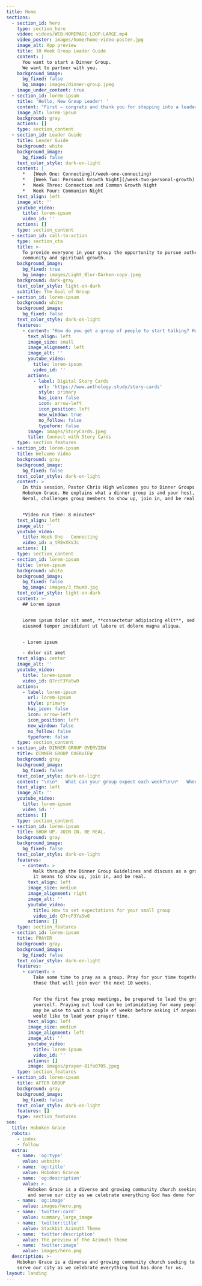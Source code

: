 ```yaml
---
title: Home
sections:
  - section_id: hero
    type: section_hero
    video: videos/WEB-HOMEPAGE-LOOP-LARGE.mp4
    video_poster: images/home/home-video-poster.jpg
    image_alt: App preview
    title: 10 Week Group Leader Guide
    content: |
      You want to start a Dinner Group.
      We want to partner with you.
    background_image:
      bg_fixed: false
      bg_image: images/dinner-group.jpeg
    image_under_content: true
  - section_id: lorem-ipsum
    title: 'Hello, New Group Leader! '
    content: "First – congrats and thank you for stepping into a leadership role at Hoboken Grace. Dinner Group is vital to building our community, and you — our Dinner Group Leaders — are vital to our mission of helping people find their way back to God.\_\n\nAfter ten years, we’ve learned and heard a thing or two that we think can help you as a leader and help your group, too. This guide is designed to partner with you through the first ten weeks of your group until you get confident to set your own plan.\_ Our goal in this is to give you the margin to develop relationships within your group and less on worrying what’s coming next.\_\n\nThis is just a beta so be sure to stop back frequently as we’ll be posting new content designed just for you. Don’t see what you’re looking for? Reach out to\_[dinnergroups@hobokengrace.com](mailto:X@hobokengrace.com)\_so we can better support you.\n\nWelcome to the Team!\n"
    image_alt: lorem-ipsum
    background: gray
    actions: []
    type: section_content
  - section_id: Leader Guide
    title: Leader Guide
    background: white
    background_image:
      bg_fixed: false
    text_color_style: dark-on-light
    content: |
      *   [Week One: Connecting](/week-one-connecting)
      *   [Week Two: Personal Growth Night](/week-two-personal-growth)
      *   Week Three: Connection and Common Growth Night
      *   Week Four: Communion Night
    text_align: left
    image_alt: ''
    youtube_video:
      title: lorem-ipsum
      video_id: ''
    actions: []
    type: section_content
  - section_id: call-to-action
    type: section_cta
    title: >-
      To provide everyone in your group the opportunity to pursue authentic
      community and spiritual growth.
    background_image:
      bg_fixed: true
      bg_image: images/Light_Blur-Darken-copy.jpeg
    background: dark-gray
    text_color_style: light-on-dark
    subtitle: The Goal of Group
  - section_id: lorem-ipsum
    background: white
    background_image:
      bg_fixed: false
    text_color_style: dark-on-light
    features:
      - content: "How do you get a group of people to start talking? How do you get them to start being real? Story Cards are an exciting way to encourage people to share about their lives and spiritual journeys. You’ll be surprised by how Story Cards draw your group into deeper reflection and more meaningful conversations.\n\n*   Ask each person to pick a card that describes their response to this question:\_**Which picture best represents how you think or feel about beginning this group?\_**\n\n*   Go around and have everyone share the number of the card they chose and explain why they picked the card they did.\_\n\n*   If you are meeting online, have the member share the number of the card they chose so you can share your screen so everyone can see which number they chose.\n"
        text_align: left
        image_size: small
        image_alignment: left
        image_alt: ''
        youtube_video:
          title: lorem-ipsum
          video_id: ''
        actions:
          - label: Digital Story Cards
            url: 'https://www.anthology.study/story-cards'
            style: primary
            has_icon: false
            icon: arrow-left
            icon_position: left
            new_window: true
            no_follow: false
            typeform: false
        image: images/StoryCards.jpeg
        title: Connect with Story Cards
    type: section_features
  - section_id: lorem-ipsum
    title: Welcome Video
    background: gray
    background_image:
      bg_fixed: false
    text_color_style: dark-on-light
    content: >
      In this session, Pastor Chris High welcomes you to Dinner Groups at
      Hoboken Grace. He explains what a dinner group is and your host, Sarah
      Neral, challenges group members to show up, join in, and be real.


      *Video run time: 8 minutes*
    text_align: left
    image_alt: ''
    youtube_video:
      title: Week One - Connecting
      video_id: a_tR8vXkVJc
    actions: []
    type: section_content
  - section_id: lorem-ipsum
    title: lorem-ipsum
    background: white
    background_image:
      bg_fixed: false
      bg_image: images/3_thumb.jpg
    text_color_style: light-on-dark
    content: >-
      ## Lorem ipsum


      Lorem ipsum dolor sit amet, **consectetur adipiscing elit**, sed do
      eiusmod tempor incididunt ut labore et dolore magna aliqua.


      - Lorem ipsum

      - dolor sit amet
    text_align: center
    image_alt: ''
    youtube_video:
      title: lorem-ipsum
      video_id: Q7rcF3YaSw0
    actions:
      - label: lorem-ipsum
        url: lorem-ipsum
        style: primary
        has_icon: false
        icon: arrow-left
        icon_position: left
        new_window: false
        no_follow: false
        typeform: false
    type: section_content
  - section_id: DINNER GROUP OVERVIEW
    title: DINNER GROUP OVERVIEW
    background: gray
    background_image:
      bg_fixed: false
    text_color_style: dark-on-light
    content: "\n\n*   What can your group expect each week?\n\n*   When will you meet? How long will you meet?\n\n*   Are there specific requests related to how you meet? (Example if you meet online are they encouraged to mute when they are not talking?)\n\n*   Roles within a dinner group:\n\n    *   Individuals – Own their growth\n\n    *   Group – Supports the growth\n\n    *   Leader\_ – Encourages the growth\n\n    *   Church – Partners in growth\n"
    text_align: left
    image_alt: ''
    youtube_video:
      title: lorem-ipsum
      video_id: ''
    actions: []
    type: section_content
  - section_id: lorem-ipsum
    title: SHOW UP. JOIN IN. BE REAL.
    background: gray
    background_image:
      bg_fixed: false
    text_color_style: dark-on-light
    features:
      - content: >
          Walk through the Dinner Group Guidelines and discuss as a group what
          it means to show up, join in, and be real.
        text_align: left
        image_size: medium
        image_alignment: right
        image_alt: ''
        youtube_video:
          title: How to set expectations for your small group
          video_id: Q7rcF3YaSw0
        actions: []
    type: section_features
  - section_id: lorem-ipsum
    title: PRAYER
    background: gray
    background_image:
      bg_fixed: false
    text_color_style: dark-on-light
    features:
      - content: >
          Take some time to pray as a group. Pray for your time together and
          those that will join over the next 10 weeks.


          For the first few group meetings, be prepared to lead the group prayer
          yourself. Praying out loud can be intimidating for many people, so it
          may be wise to wait a couple of weeks before asking if anyone else
          would like to lead your prayer time.
        text_align: left
        image_size: medium
        image_alignment: left
        image_alt: ''
        youtube_video:
          title: lorem-ipsum
          video_id: ''
        actions: []
        image: images/prayer-81fa0705.jpeg
    type: section_features
  - section_id: lorem-ipsum
    title: AFTER GROUP
    background: gray
    background_image:
      bg_fixed: false
    text_color_style: dark-on-light
    features: []
    type: section_features
seo:
  title: Hoboken Grace
  robots:
    - index
    - follow
  extra:
    - name: 'og:type'
      value: website
    - name: 'og:title'
      value: Hoboken Grance
    - name: 'og:description'
      value: >-
        Hoboken Grace is a diverse and growing community church seeking to love
        and serve our city as we celebrate everything God has done for us.
    - name: 'og:image'
      value: images/hero.png
    - name: 'twitter:card'
      value: summary_large_image
    - name: 'twitter:title'
      value: Stackbit Azimuth Theme
    - name: 'twitter:description'
      value: The preview of the Azimuth theme
    - name: 'twitter:image'
      value: images/hero.png
  description: >-
    Hoboken Grace is a diverse and growing community church seeking to love and
    serve our city as we celebrate everything God has done for us.
layout: landing
---
```

